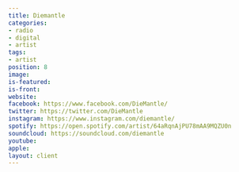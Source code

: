 ```yaml
---
title: Diemantle
categories:
- radio
- digital
- artist
tags:
- artist
position: 8
image: 
is-featured: 
is-front: 
website: 
facebook: https://www.facebook.com/DieMantle/
twitter: https://twitter.com/DieMantle
instagram: https://www.instagram.com/diemantle/
spotify: https://open.spotify.com/artist/64aRqnAjPU78mAA9MQZU0n
soundcloud: https://soundcloud.com/diemantle
youtube: 
apple: 
layout: client
---
```


